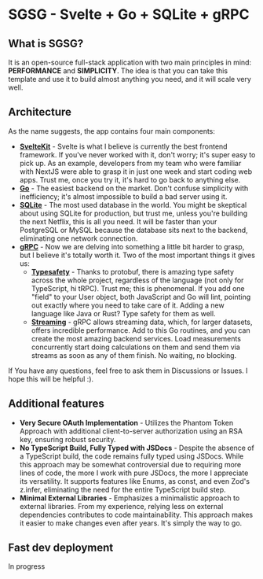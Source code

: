 # SGSG - Svelte + Go + SQLite + gRPC

## What is SGSG?

It is an open-source full-stack application with two main principles in mind: **PERFORMANCE** and **SIMPLICITY**. 
The idea is that you can take this template and use it to build almost anything you need, and it will scale very well.

## Architecture
As the name suggests, the app contains four main components:
- **[SvelteKit](https://kit.svelte.dev/)** - Svelte is what I believe is currently the best frontend framework. If you've never worked with it, don't worry; it's super easy to pick up.
As an example, developers from my team who were familiar with NextJS were able to grasp it in just one week and start coding web apps. Trust me, once you try it, it's hard to go back to anything else.
- **[Go](https://go.dev/)** - The easiest backend on the market. Don't confuse simplicity with inefficiency; it's almost impossible to build a bad server using it.
- **[SQLite](https://www.sqlite.org/index.html)** - The most used database in the world. You might be skeptical about using SQLite for production, but trust me, unless you're building the next Netflix, this is all you need.
It will be faster than your PostgreSQL or MySQL because the database sits next to the backend, eliminating one network connection.
- **[gRPC](https://grpc.io/)** - Now we are delving into something a little bit harder to grasp, but I believe it's totally worth it. Two of the most important things it gives us:
    - **[Typesafety](https://protobuf.dev/)** - Thanks to protobuf, there is amazing type safety across the whole project, regardless of the language (not only for TypeScript, hi tRPC). Trust me; this is phenomenal.
  If you add one "field" to your User object, both JavaScript and Go will lint, pointing out exactly where you need to take care of it. Adding a new language like Java or Rust? Type safety for them as well.
    - **[Streaming](https://grpc.io/docs/what-is-grpc/core-concepts/#server-streaming-rpc)** - gRPC allows streaming data, which, for larger datasets, offers incredible performance. Add to this Go routines, and you can create the most amazing backend services.
  Load measurements concurrently start doing calculations on them and send them via streams as soon as any of them finish. No waiting, no blocking.

If You have any questions, feel free to ask them in Discussions or Issues. I hope this will be helpful :).

## Additional features
- **Very Secure OAuth Implementation** - Utilizes the Phantom Token Approach with additional client-to-server authorization using an RSA key, ensuring robust security.
- **No TypeScript Build, Fully Typed with JSDocs** - Despite the absence of a TypeScript build, the code remains fully typed using JSDocs. While this approach may be somewhat controversial due to requiring more lines of code, the more I work with pure JSDocs, the more I appreciate its versatility.
It supports features like Enums, as const, and even Zod's z.infer<typeof User>, eliminating the need for the entire TypeScript build step.
- **Minimal External Libraries** - Emphasizes a minimalistic approach to external libraries. From my experience, relying less on external dependencies contributes to code maintainability. This approach makes it easier to make changes even after years. It's simply the way to go.

## Fast dev deployment 
In progress
